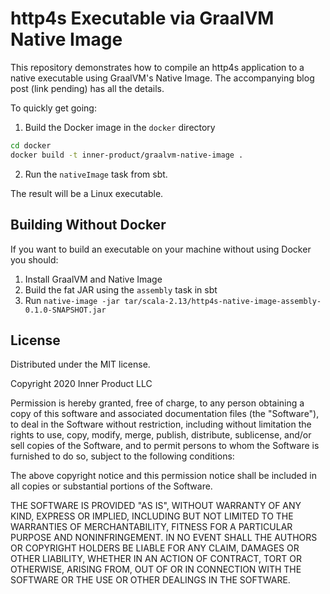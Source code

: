 # http4s Executable via GraalVM Native Image

This repository demonstrates how to compile an http4s application to a native executable using GraalVM's Native Image. The accompanying blog post (link pending) has all the details. 

To quickly get going:

1. Build the Docker image in the `docker` directory

``` sh
cd docker
docker build -t inner-product/graalvm-native-image .
```

2. Run the `nativeImage` task from sbt.

The result will be a Linux executable. 


## Building Without Docker

If you want to build an executable on your machine without using Docker you should:

1. Install GraalVM and Native Image
2. Build the fat JAR using the `assembly` task in sbt
3. Run `native-image -jar tar/scala-2.13/http4s-native-image-assembly-0.1.0-SNAPSHOT.jar `


## License

Distributed under the MIT license.

Copyright 2020 Inner Product LLC

Permission is hereby granted, free of charge, to any person obtaining a copy of this software and associated documentation files (the "Software"), to deal in the Software without restriction, including without limitation the rights to use, copy, modify, merge, publish, distribute, sublicense, and/or sell copies of the Software, and to permit persons to whom the Software is furnished to do so, subject to the following conditions:

The above copyright notice and this permission notice shall be included in all copies or substantial portions of the Software.

THE SOFTWARE IS PROVIDED "AS IS", WITHOUT WARRANTY OF ANY KIND, EXPRESS OR IMPLIED, INCLUDING BUT NOT LIMITED TO THE WARRANTIES OF MERCHANTABILITY, FITNESS FOR A PARTICULAR PURPOSE AND NONINFRINGEMENT. IN NO EVENT SHALL THE AUTHORS OR COPYRIGHT HOLDERS BE LIABLE FOR ANY CLAIM, DAMAGES OR OTHER LIABILITY, WHETHER IN AN ACTION OF CONTRACT, TORT OR OTHERWISE, ARISING FROM, OUT OF OR IN CONNECTION WITH THE SOFTWARE OR THE USE OR OTHER DEALINGS IN THE SOFTWARE.
